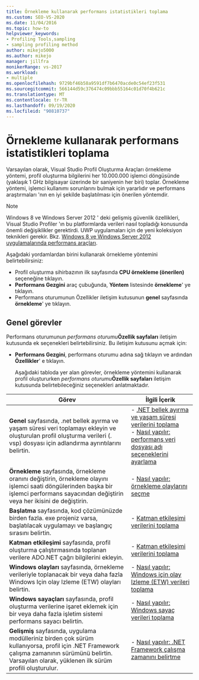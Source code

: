 ```yaml
---
title: Örnekleme kullanarak performans istatistikleri toplama
ms.custom: SEO-VS-2020
ms.date: 11/04/2016
ms.topic: how-to
helpviewer_keywords:
- Profiling Tools,sampling
- sampling profiling method
author: mikejo5000
ms.author: mikejo
manager: jillfra
monikerRange: vs-2017
ms.workload:
- multiple
ms.openlocfilehash: 9729bf46b58a9591df7b6470acde0c54ef23f531
ms.sourcegitcommit: 566144d59c376474c09bbb55164c01d70f4b621c
ms.translationtype: MT
ms.contentlocale: tr-TR
ms.lasthandoff: 09/19/2020
ms.locfileid: "90810737"
---
```

# <a name="collect-performance-statistics-by-using-sampling"></a>Örnekleme kullanarak performans istatistikleri toplama

Varsayılan olarak, Visual Studio Profil Oluşturma Araçları örnekleme yöntemi, profil oluşturma bilgilerini her 10.000.000 işlemci döngüsünde (yaklaşık 1 GHz bilgisayar üzerinde bir saniyenin her biri) toplar. Örnekleme yöntemi, işlemci kullanımı sorunlarını bulmak için yararlıdır ve performans araştırmaları 'nın en iyi şekilde başlatılması için önerilen yöntemdir.

> [!NOTE]
> Windows 8 ve Windows Server 2012 ' deki gelişmiş güvenlik özellikleri, Visual Studio Profiler 'ın bu platformlarda verileri nasıl topladığı konusunda önemli değişiklikler gerektirdi. UWP uygulamaları için de yeni koleksiyon teknikleri gerekir. Bkz. [Windows 8 ve Windows Server 2012 uygulamalarında performans araçları](../profiling/performance-tools-on-windows-8-and-windows-server-2012-applications.md).

Aşağıdaki yordamlardan birini kullanarak örnekleme yöntemini belirtebilirsiniz:

- Profil oluşturma sihirbazının ilk sayfasında **CPU örnekleme (önerilen)** seçeneğine tıklayın.
- **Performans Gezgini** araç çubuğunda, **Yöntem** listesinde **örnekleme**' ye tıklayın.
- Performans oturumunun Özellikler iletişim kutusunun **genel** sayfasında **örnekleme**' ye tıklayın.

## <a name="common-tasks"></a>Genel görevler

Performans oturumunun _performans oturumu_**Özellik sayfaları** iletişim kutusunda ek seçenekleri belirtebilirsiniz. Bu iletişim kutusunu açmak için:

- **Performans Gezgini**, performans oturumu adına sağ tıklayın ve ardından **Özellikler**' e tıklayın.

  Aşağıdaki tabloda yer alan görevler, örnekleme yöntemini kullanarak profil oluştururken _performans oturumu_**Özellik sayfaları** iletişim kutusunda belirtebileceğiniz seçenekleri anlatmaktadır.

|Görev|İlgili İçerik|
|----------|---------------------|
|**Genel** sayfasında, .net bellek ayırma ve yaşam süresi veri toplamayı ekleyin ve oluşturulan profil oluşturma verileri (. vsp) dosyası için adlandırma ayrıntılarını belirtin.|- [.NET bellek ayırma ve yaşam süresi verilerini toplama](../profiling/collecting-dotnet-memory-allocation-and-lifetime-data.md)<br />- [Nasıl yapılır: performans veri dosyası adı seçeneklerini ayarlama](../profiling/how-to-set-performance-data-file-name-options.md)|
|**Örnekleme** sayfasında, örnekleme oranını değiştirin, örnekleme olayını işlemci saati döngülerinden başka bir işlemci performans sayacından değiştirin veya her ikisini de değiştirin.|- [Nasıl yapılır: örnekleme olaylarını seçme](../profiling/how-to-choose-sampling-events.md)|
|**Başlatma** sayfasında, kod çözümünüzde birden fazla. exe projeniz varsa, başlatılacak uygulamayı ve başlangıç sırasını belirtin.|- [Katman etkileşimi verilerini toplama](../profiling/collecting-tier-interaction-data.md)|
|**Katman etkileşimi** sayfasında, profil oluşturma çalıştırmasında toplanan verilere ADO.NET çağrı bilgilerini ekleyin.|- [Katman etkileşimi verilerini toplama](../profiling/collecting-tier-interaction-data.md)|
|**Windows olayları** sayfasında, örnekleme verileriyle toplanacak bir veya daha fazla Windows Için olay Izleme (ETW) olayları belirtin.|- [Nasıl yapılır: Windows için olay Izleme (ETW) verileri toplama](../profiling/how-to-collect-event-tracing-for-windows-etw-data.md)|
|**Windows sayaçları** sayfasında, profil oluşturma verilerine işaret eklemek için bir veya daha fazla işletim sistemi performans sayacı belirtin.|- [Nasıl yapılır: Windows sayaç verileri toplama](../profiling/how-to-collect-windows-counter-data.md)|
|**Gelişmiş** sayfasında, uygulama modülleriniz birden çok sürüm kullanıyorsa, profil için .NET Framework çalışma zamanının sürümünü belirtin. Varsayılan olarak, yüklenen ilk sürüm profili oluşturulur.|- [Nasıl yapılır: .NET Framework çalışma zamanını belirtme](../profiling/how-to-specify-the-dotnet-framework-runtime.md)|
